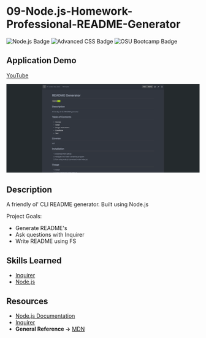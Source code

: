 # 09-Node.js-Homework-Professional-README-Generator
![Node.js Badge](https://img.shields.io/badge/JavaScript-Node.js-green) ![Advanced CSS Badge](https://img.shields.io/badge/Node.js-CLI-green) ![OSU Bootcamp Badge](https://img.shields.io/badge/OSU-Bootcamp-red)

## Application Demo
[YouTube](https://youtu.be/m7ahttQrLlc)

![Application Screenshot](utils/screenshot1.png)

## Description
A friendly ol' CLI README generator. Built using Node.js

Project Goals:
- Generate README's
- Ask questions with Inquirer
- Write README using FS

## Skills Learned
- [Inquirer](https://www.npmjs.com/package//inquirer)
- [Node.js](https://developer.mozilla.org/en-US/docs/Glossary/Node.js?utm_campaign=feed&utm_medium=rss&utm_source=developer.mozilla.org)

## Resources
- [Node.js Documentation](https://nodejs.org/en/docs/)
- [Inquirer](https://www.npmjs.com/package//inquirer)
- **General Reference ->** [MDN](https://developer.mozilla.org/en-US/)
